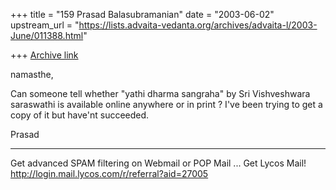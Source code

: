 +++
title = "159 Prasad Balasubramanian"
date = "2003-06-02"
upstream_url = "https://lists.advaita-vedanta.org/archives/advaita-l/2003-June/011388.html"

+++
[Archive link](https://lists.advaita-vedanta.org/archives/advaita-l/2003-June/011388.html)


namasthe,

 Can someone tell whether "yathi dharma
sangraha" by Sri Vishveshwara saraswathi is 
available online anywhere or in print ?
I've been trying to get a copy of it but
have'nt succeeded.

Prasad




____________________________________________________________
Get advanced SPAM filtering on Webmail or POP Mail ... Get Lycos Mail!
http://login.mail.lycos.com/r/referral?aid=27005

